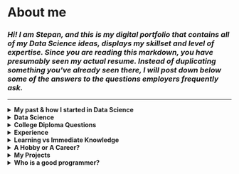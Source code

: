 # **About me**

### *Hi! I am Stepan, and this is my digital portfolio that contains all of my Data Science ideas, displays my skillset and level of expertise. Since you are reading this markdown, you have presumably seen my actual resume. Instead of duplicating something you've already seen there, I will post down below some of the answers to the questions employers frequently ask.* 

---
<details>

<summary><b> My past & how I started in Data Science </b></summary>

# **How I started in Data Science**

### *Premed*

I was a premed student, and I was a very *ambitious* premed student. I strived to get all the highest grades possible, volunteered in Chemistry helpdesk, was actively preparing for MCAT exam. 2 years passed, I got my Associate Degree, my GPA at the moment was 3.89. I was told during one of the career coaching sessions that the university I was attending wasn't big enough for a reputable medical school, and therefore I was better off to transfer to a bigger university. 

I had to drive across all the country, but eventually, I got into one of the top 30 US universities. The story is quite lengthy, I will point out major events in order to save you the reading time.
- The teaching was terrible. I cannot speak for all of the faculty, but a good portion of my professors merely didn't care if their students will pass the exam or not. The complexity level gap between a classwork, a homework, and an exam was gigantic. Getting an A in some classes without sacrificing the other grades was a "mission imposslble".
- On top of the aforementioned, I tried to get into MCAT prep class. I got rejected because my essay wasn't good enough, or it wasn't motivational enough. Isn't determination to spend 10+ years of your life studying and pay hefty amounts for tuition realizing you won't make a penny any time soon, working 50-60 hrs a week after motivational enough? To me, that's a pure dedication to a medical field. 
- Even after that rejection, I didn't give up and told myself that I am going to find materials to study for MCAT and medical professional to shadow myself. I was stubborn, but then one thought crossed my mind: what if medical schools starts rejecting me for some silly reason? Medical schools are very picky, and some people spend 4-5 years just to get in one. What would I be doing in a meantime? I had no idea (like a lot of Undergraduate students), so I asked my biology teacher where could I work with my degree. The answer she gave me was very shakey and vague: it was very clear she doesn't know and doesn't care much. My concerns were not groundless. 
- That was the moment I lost my motivation completely. If there is no reward at the end, or the reward isn't guaranteed - what's the point of investing that much time and money? I dropped out of the unversity, and with hindsight, I have never regretted that decision. 

### *Data Science*

Because of the described above situation, I had to find a new career path. After some time researching, I came to a conclusion I have never considered coding as a career. 

I decided to get my feet wet and found one the 2hr long Python tutorials on YouTube. The tutorial wasn't ment to be for complete beginners, therefore I could not completely grasp some ideas from the video at the time, however, I quickly learned that coding isn't that scary and I can enjoy doing that.  

Coding = type of engineering. You might think: what do you even engineer? Mechanical engineers work with materials, electrical engineers work with circuits, chemical engineers create new substances... Can you engineer by pressing buttons? 

I would call it a "Logical Engineering". Just like any type of engineering utilizes combination of things, their properties, and heuristics, coding shares the same principles when you create parts and assemble them into one piece to achieve something that did not exist before. There are inefficient code as well as optimized code, like any engineering has bad and good examples.

I really loved coding, however, I understood that just being proficient in one programming language isn't enough. Coding is a general name for a dosen of subdivisions, and I had to pick what kind of coding I should choose as a my career. 

Thinking about my opportunities, I wanted something futuristic, challenging, and on demand. That's how I found out about AI and machine learning ideas. 
I couldn't wrap my mind around how people use machines to find songs by a short fragment, or how apps recommend videos that are indeed very interesting. That seemed a pure magic to me, so I decided to dedicate myself to Data Science. 

### *Coding Bootcamp*

Data Science is a field that combines several areas of study into one: statistics, coding, linear algebra, and many others. Studying just about Machine Learning isn't an optimal strategy, I was understanding that. Therefore, I had to find a roadmap, a program to learn everything needed to start the career in Data Science. After some research, I chose Lambda School coding bootcamp and got accepted into the Data Science program.

The beginning was really harsh, yet the further I went the more I enjoyed it. At some point, I knew enough of basics to start researching questions by my own. There were numerous things that bootcamp did not teach us, so I did approximately half of what I know by myself. 

I successfully completed DS track at Lambda School and graduated. I enjoyed doing projects and deploying them, my favorite project was the app that would predict where the twit came from, using ML. I liked working by myself in my own pace, but at the same time, I loved working in a team of students on a big and challenging project.

&nbsp;
&nbsp;
</details>

<details>
<summary><b>Data Science</b></summary>

# **What is so interesting about data?**

I never regretted picking Data Science out of Fullstack, Web, iOS, UI/UX, and other fields. There is a reason for it: Data Science is like a real science, it has a lot in common with engineering or medical field. I certainly used a lot of my early developed skills to become successful in Data Science. 

Data Science doesn't focus much on design or beauty of the appearance, it is very dry and to the point. What it cares about instead is data. Data is generated daily in large amounts, and even more data will be generated in the future. All data has some meaning to it. While some data is readily consumable or perceptible (for example a video or a picture), some data needs to be processed in order to reveal it's meaning. For that kind of data, it is not obvious what it says, or how we can use it to retreive valuable information about the future or the past. That's where Data Science comes into play: using relaitvely old studies (statistics, math) combined with cutting-edge modern technologies, we can retrieve certain patterns, make predicitons, and take actions in response to what the data says. In a way, it's using a math+modern computational power to predict the future or reveal hidden things about the past. 

&nbsp;
&nbsp;


# **Data analysis is boring, right?**

Not at all. I did quite a bit of math in my life and can totally understand how math can be really boring. We all have been there. However, when something is done with the purpose, and the result will determine what will be the next step, the process becomes much more interesting. 

Data analysis is a free fall. While there are certain worflows and guidelines, a good chunk of it is your own perception of data and intuition. There is certainly a room for experimentation, trying new things, improvement. 

Additionally, if calculations and linear algebra might seem a bit boring, visualization totally aren't. This is the tastiest part of data analysis, how to present your discoveries. Even though Data Science is dry, the output doesn't have to be. Vice versa, presenting beautiful graphs, with a right color palette, labels, and diagram type is my favorite part of data analysis!

&nbsp;
&nbsp;
</details>

<details>
<summary><b>College Diploma Questions</b></summary>

# **For those who care about degrees**

The highest degree I have is an **Associate's Degree in General Studies**. It might sound like a big surprise for some people, but it didn't help me much (at all) to get any job I couldn't get without it. Therefore (and unsurprisingly), after carefully evaluating my risk of studying another 3 semesters, I came to a conclusion that I'd rather study myself everything I will be sure is needed for the job, find books and paid courses, earn certificates instead of studying General Requirements, wasting my time and money on something that will be totally useless for a career, listening to professors who are merely unmotivated to be helpful. 

I know everyone has a different college experience, but this is my perception of college. I did not discard the idea of getting a bachelor's degree in a long run - if there will be a guarantee of employment with a decent salary upon completion of the Undergraduate program, I'd be eager to resume my education and be within the reasonable range of GPA. However, the risk isn't worth the reward at the moment. 

Trusting a person without a degree might be a risky decision, and this is exactly why I created this portfolio. Instead of a list of completed courses with vague names and credit hours, I provide you examples of what I already can do *out of the box*. You don't need to train me in using Pandas, or Matplotlib, or SQL, like you most likely would need to with recent college graduates. I highly doubt Tableau or Power BI is taught in college as well. Finally, a portfolio shows that if I can develop such skills and acquire knowledge without an educator through self-study, I can also work independently with a minimal learning curve.

The vast majority of the IT companies still use resume screening software that will weed out those who don't have a Bachelor's Degree listed. There is also a study that proved degree holders to be more efficient and successful in their careers. However, while there is a huge variance between people with no Bachelor diploma (think of a McDonalds cashier vs self-taught interpreneur holding a store), there is much less variance between college degree holders. What it means is companies trust college alumni not for the knowledge or experience the last acquired; companies trust for the sole reason that those had enough motivation and perseverance to finish their degree. At the same time, blindly discarding applicants without diploma is also discarding potentialy good workers, perhaps even better than college graduates, and many large companies like Google, Costco, and Apple stopped asking about diplomas as they see it irrelevant.  

Finally, I was always tempted to say this: if your Hiring/Department manager still vehemently believes in diplomas, suggest them to take a trip to a local university, pick a class of interest, and sit trough one class. Let them ask students what homework do they do, and what was on the last exam. Most likely, students will tell you that in-class material doesn't align well with exams, which is common. Additionally, the university program lags behind the industry development and cannot be changed instantly (someone needs to write books, design exams and homeworks, approve it all together), therefore knowledge will be basic and insufficient for a real-world industry.  

&nbsp;
&nbsp;
</details>

<details>
<summary><b>Experience</b></summary>

# **Experience matters**

I am not new to a Data Science field. In total, my overall programming experience is 2.5 years now. Since I started learning Python in 2019, I tried many things, eventually finding my spot at Data Science. 

Througout this time, I worked on many projects alone, worked in a team of 2 and 10+ people. I am familiar with 'sprint' model - that's how our bootcamp trained us: produce a working version of a product by the deadline. Working in a high stress/pressure environment is not new to me. 

I struggled at some point of learning and gaining experience.  At the same time, there wasn't a single time when I failed to get my work done. 

I am striving to be responsible. If it is a large project, I usually start preparing for it beforehand, searching for datasets, making sure the data is clean and relevant. Sometimes I stay over my allocated hours to fix an annoying bug or finish a certain piece - it never was a problem for me, I like what I am doing. In some situations, I see a problem (and a solution) for something that is not my responsibility, but pointing to a problem in Frontend app (for example) could make the project better.



</details>

<details>
<summary><b>Learning vs Immediate Knowledge</b></summary>

# Learning vs Immediate Knowledge

I like to ask employers this question for a reason. IT is rapidly changing primarily because it's a relatively new industry. For example, Python was not so popular 15 years ago compared to now. At the same time, Python is not very efficient in terms of memory utilization, can be slow for certain applicaitons, and can be displaced by another programming language in 10-15 years. Hence, workforce have to adapt for these rapid changes. Sometimes on the fly, learning as they go. 

When I ask an employer "what would you prefer: an employee with a decent immediate knowledge but slow learning rate, or an employee who starts below the average in their knowledge, but absorbs information like a sponge and grows every day?", the vast majority of them choose the second option over the first one, unsurprisingly. 

I am wholeheartedly with them. I love to learn new things, this is one of my basic needs alongside with eating and sleeping. Every week I try something new I have never touched before. My area of interest doesn't end on Data Science, I am also interested in Cybersecurity and Cryptography, it was exciting to do Windows GUI projects. When it comes to Data Science, there always new ways to scrape, clean, or vizualize data. Sometimes I rummage through other people's files here on GitHub, and I see a plot type or a technique I didn't use before. I might think to myself "That's neat! I want to use that too!" - and I will encorporate this new tool into my the most recent project I am working on. 



</details>


<details>
<summary><b>A Hobby or A Career?</b></summary>

# Do you code for living or it's your hobby?

I will start this one with a fun fact. A good portion of IT specialists pointed that their hobby is coding. Some people cannot understand how is that even possible: a person writes code for a company/client, comes home... and writes more code in their leisure time?! Yup, that's possible. 

The answer to this is: a code can be different. Sometimes people come home to try new things that they cannot outright do at work, don't have free time to do it there, or it's completely different area of coding. Practice is the fastest way to improve, develop, or learn new things, and therefore those who tinker with code in their free time are often successful at their job. 

I can proudly say that coding is my hobby. My main vector is Data Science, but I am also interested in Cryptography (it's kinda related to Data Science in a lot of ways), and Cybersecurity. Besides that, I often try new things that can be used directly in Data Science in my free time, and I truly enjoy it. 

The thought I came up with: it is hard to be a good programmer without true passion for coding. It is certainly possible to do some limited coding for work and never touch a computer at home, however, those people are usually outcompeted in their occupation with those who *do* code in their free time. Bottom line: a hobby that became a career = smooth sailing. 


</details>



<details>
<summary><b>My Projects</b></summary>

# **My projects**

The most challenging (and also exciting!) projects I've done so far is the Enigma Machine. You can find it in my Cryptography repository. 
To intrigue you and save you the reading time, I won't say much about what is Enigma Machine and how I came to replicating one, but instead I will mention some obstacles I had to overcome. 
Apparently, the first obstacle was emulating some mechanical device algorithmically, for which I had to describe a class with all the methods that a real Engima Machine would utilize. I started it over once, because the original way of designing it showed some serious flaws, I was lucky to salvage parts of code from the first unsuccessful try. 
However, that was a minor problem compared to the next one. A military Engima Machine was supposed to have a plugboard (commutator), which is a set of paired plugs meant to be connected one to another by a piece of wire. How do you even emulate this on a computer? There was no such a widget for pairing two elements. 
I solved this problem in a very peculiar way: wrote a function that creates buttons dynamically upon calling. Each button stores the value of connected pair. When user presses on a button, that equals to unpluging the wire, and button disappears. 

---
> <span style="color: #F0BD23"> **Neon watermelon** </span>
> 
>While this phrase looks strange, this is a little verificaiton phrase that tells me you read until the very end. I decided to put it into "Projects" tab since this is the most significant tab to read, in my opinion. If I ask you whether you've seen my portfolio during the interview, tell me this phrase, and I will know that you read my full story and truly interested in my candidacy. 


</details>

<details>
<summary><b>Who is a good programmer?</b></summary>

# **Who is a good programmer?**

I will start this one with a tale. This is [likely] a fictionary story about some general, who expected his forces to be attacked anytime. Because of that, he wrote an extensive manual for each and every possible situation with detailed instructions on how his troops should act. When the enemy attack happened unexpectedly one night, the general was asleep. The military personnel woke him up, screaming "we have been attacked". The general told them to take one of the binders where all the instructions for that situation were, and went back to sleep without any hesitation. 

This general would be a good programmer nowadays, indeed. Any code, any script is a set of instructions for the machine how to act in certain cases. If a software engineer can run their code and go to sleep being completely sure it won't stumble upon a rare exception, or some part of the code will be executed incorrectly - this is really impressive. 

--- 

Besides writing a casewise code, a good coder should always comment his code. _Always_. Comments are not necessary for a proper code execution. Furthermore, I am totally sure that if you spend a couple of days on any project where comments do not occur at all, you will be able to tell what exactly happens there. The only problem is these couple of days you have to dig through functions and classes, trying to guess what comes in and what should come out. Sometimes it's worse, because something doesn't work properly and the 500+ lines of code become useless. No one wants to spend an eternity finding out why this error might happen.

But if I don't comment my code means only **me** can understand it, right? Doesn't it make me indespensable? It doesn't, really. Anyone who knows how a programming language works can successfuly reverse engineer your code. Encryption is truly the only way to protect your code, not commenting it will make you a less wanted developer and only. 

Lastly, it's so important comment your code for yourself. Our memory is not as good as an SSD. I have a variety of projects that are extensively large, complex, and I worked on them such a long time ago that I don't remember what happens in certain functions or methods. However, by reading comments I can quickly restore it in my memory, sort of get 'precached explanations' for the functions, and be on my way. 

A good coder always comments the code. 

---

Commenting is awesome, but it goes even better with proper variable naming. Again, just like comments, variable names (as long as they are legal!) are not necessary for a proper code execution. However, one shall always keep in mind that humans interact with code sometimes as often as the machine. 

I can totally understand the temptation to call an iterable **i** for any loop:

```
for i in products:
    ingest(i)
```

i is an iterable of products list or a generator. However, it is much better to call it an **item** or **product**, this way when ingest() function is called, I can see what object was passed as an argument. 

A good developer calls things by their names.

---

DRY. Don't Repeat Yourself. 

I overheard this one from one of the numerous coding videos long time ago. I used it ever since. When you have a few lines of code that occur over and over again, that indicates that something can be simplified. At least that chunk of repeating code can be a function. When the code is properly 'DRYed', it becomes more concise, readable, and reusable. 


---

Finally, there is one more important habit I would include in a 'Good Coder' habit list: making modular code. 
A simple code looks like a line of instantiated variables and methods called on objects, nothing else. Straight line from the beginning to the end. This code works, until you realize that part of it is good and part of it needs to be completely reworked. Or even worse: you need this good working part in another file. You can just copy and paste it, and then deal for half an our with variable names, repeating code, etc. I would compare it to gluing all your furniture to walls, and trying to reposition it later. 

Or better, you can make code logic in form of functions and classes. Each function, each method does what it is supposed to do. If only a small portion of code is needed in another project, you can import only what you need, without even reading this file and fighting over variable names. 

Modular coding saves a lot of time.




</details>


